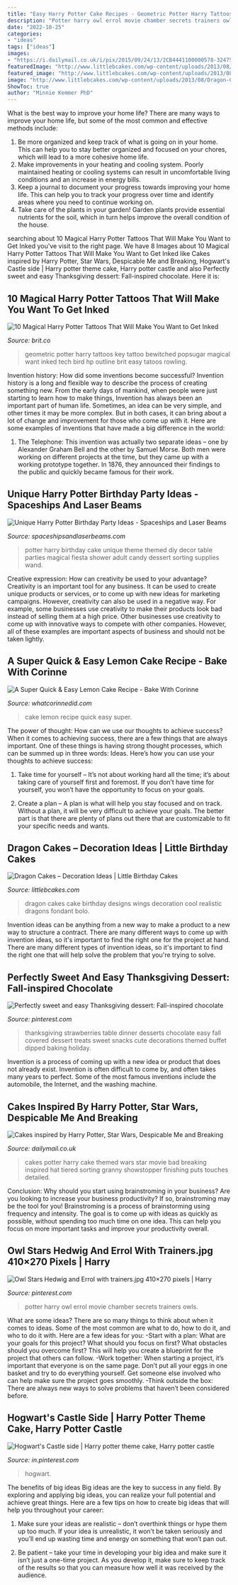 ```yaml
---
title: "Easy Harry Potter Cake Recipes - Geometric Potter Harry Tattoos Key Tattoo Bewitched Popsugar Magical Want Inked Tech Bird Hp Outline Brit Easy Tatoos Rowling"
description: "Potter harry owl errol movie chamber secrets trainers owls"
date: "2022-10-25"
categories:
- "ideas"
tags: ["ideas"]
images:
- "https://i.dailymail.co.uk/i/pix/2015/09/24/13/2CB4441100000578-3247508-image-a-17_1443096474078.jpg"
featuredImage: "http://www.littlebcakes.com/wp-content/uploads/2013/08/Dragon-Cake.jpg"
featured_image: "http://www.littlebcakes.com/wp-content/uploads/2013/08/Dragon-Cake.jpg"
image: "http://www.littlebcakes.com/wp-content/uploads/2013/08/Dragon-Cake.jpg"
ShowToc: true
author: "Minnie Kemmer PhD"
---
```



What is the best way to improve your home life?
There are many ways to improve your home life, but some of the most common and effective methods include: 
1. Be more organized and keep track of what is going on in your home. This can help you to stay better organized and focused on your chores, which will lead to a more cohesive home life. 
2. Make improvements in your heating and cooling system. Poorly maintained heating or cooling systems can result in uncomfortable living conditions and an increase in energy bills. 
3. Keep a journal to document your progress towards improving your home life. This can help you to track your progress over time and identify areas where you need to continue working on. 
4. Take care of the plants in your garden! Garden plants provide essential nutrients for the soil, which in turn helps improve the overall condition of the house.

	

		
searching about 10 Magical Harry Potter Tattoos That Will Make You Want to Get Inked you've visit to the right page. We have 8 Images about 10 Magical Harry Potter Tattoos That Will Make You Want to Get Inked like Cakes inspired by Harry Potter, Star Wars, Despicable Me and Breaking, Hogwart&#039;s Castle side | Harry potter theme cake, Harry potter castle and also Perfectly sweet and easy Thanksgiving dessert: Fall-inspired chocolate. Here it is:
		
    
## 10 Magical Harry Potter Tattoos That Will Make You Want To Get Inked

<img loading=lazy src="https://assets.rebelmouse.io/eyJhbGciOiJIUzI1NiIsInR5cCI6IkpXVCJ9.eyJpbWFnZSI6Imh0dHBzOi8vd3d3LmJyaXQuY28vbWVkaWEtbGlicmFyeS9leUpoYkdjaU9pSklVekkxTmlJc0luUjVjQ0k2SWtwWFZDSjkuZXlKcGJXRm5aU0k2SW1oMGRIQnpPaTh2WVhOelpYUnpMbkppYkM1dGN5OHlNVFl6TlRFMU1pOXZjbWxuYVc0dWFuQm5JaXdpWlhod2FYSmxjMTloZENJNk1UWTJNRGcxT0RVM00zMC5PLWxuRjVZV0MzQ3ZoX0Z4VHpieHlldmhJOFl6QUotX29DbFRWNWJIZ2NvL2ltYWdlLmpwZz93aWR0aD05ODAiLCJleHBpcmVzX2F0IjoxNjMxMzEwMzEyfQ.XQTMxU2G0C4Su7LReN9X_X5fkaIwpbq052U9grFeklg/img.jpg?width=2000&amp;height=2000" onerror="this.onerror=null;this.src='https://tse4.mm.bing.net/th?id=OIP.N0ZcT2JFX2EZl1lb9Of2yQHaHa&amp;pid=15.1';" alt="10 Magical Harry Potter Tattoos That Will Make You Want to Get Inked">

_Source: brit.co_

>geometric potter harry tattoos key tattoo bewitched popsugar magical want inked tech bird hp outline brit easy tatoos rowling. 

	

Invention history: How did some inventions become successful?
Invention history is a long and flexible way to describe the process of creating something new. From the early days of mankind, when people were just starting to learn how to make things, Invention has always been an important part of human life. Sometimes, an idea can be very simple, and other times it may be more complex. But in both cases, it can bring about a lot of change and improvement for those who come up with it. Here are some examples of inventions that have made a big difference in the world:
1. The Telephone: This invention was actually two separate ideas – one by Alexander Graham Bell and the other by Samuel Morse. Both men were working on different projects at the time, but they came up with a working prototype together. In 1876, they announced their findings to the public and quickly became famous for their work.


    
## Unique Harry Potter Birthday Party Ideas - Spaceships And Laser Beams

<img loading=lazy src="https://spaceshipsandlaserbeams.com/wp-content/uploads/2015/09/unique-harry-potter-birthday-party-ideas.jpg" onerror="this.onerror=null;this.src='https://tse4.mm.bing.net/th?id=OIP.UPIsSiYbKBxmbQihUKJMWAHaLH&amp;pid=15.1';" alt="Unique Harry Potter Birthday Party Ideas - Spaceships and Laser Beams">

_Source: spaceshipsandlaserbeams.com_

>potter harry birthday cake unique theme themed diy decor table parties magical fiesta shower adult candy dessert sorting supplies wand. 

	

Creative expression: How can creativity be used to your advantage?
Creativity is an important tool for any business. It can be used to create unique products or services, or to come up with new ideas for marketing campaigns. However, creativity can also be used in a negative way. For example, some businesses use creativity to make their products look bad instead of selling them at a high price. Other businesses use creativity to come up with innovative ways to compete with other companies. However, all of these examples are important aspects of business and should not be taken lightly.

    
## A Super Quick &amp; Easy Lemon Cake Recipe - Bake With Corinne

<img loading=lazy src="http://whatcorinnedid.com/wp-content/uploads/2018/02/DSC01778-1440x1080-1440x1080.jpg" onerror="this.onerror=null;this.src='https://tse1.mm.bing.net/th?id=OIP.y2jNUWcAAQmHJlSBiJtfgQHaFj&amp;pid=15.1';" alt="A Super Quick &amp; Easy Lemon Cake Recipe - Bake With Corinne">

_Source: whatcorinnedid.com_

>cake lemon recipe quick easy super. 

	

The power of thought: How can we use our thoughts to achieve success?
When it comes to achieving success, there are a few things that are always important. One of these things is having strong thought processes, which can be summed up in three words: Ideas. Here’s how you can use your thoughts to achieve success: 
1. Take time for yourself – It’s not about working hard all the time; it’s about taking care of yourself first and foremost. If you don’t have time for yourself, you won’t have the opportunity to focus on your goals.

2. Create a plan – A plan is what will help you stay focused and on track. Without a plan, it will be very difficult to achieve your goals. The better part is that there are plenty of plans out there that are customizable to fit your specific needs and wants.


    
## Dragon Cakes – Decoration Ideas | Little Birthday Cakes

<img loading=lazy src="http://www.littlebcakes.com/wp-content/uploads/2013/08/Dragon-Cake.jpg" onerror="this.onerror=null;this.src='https://tse2.mm.bing.net/th?id=OIP.dN9AVJ2hXeSdbZrWBD3H9wHaFw&amp;pid=15.1';" alt="Dragon Cakes – Decoration Ideas | Little Birthday Cakes">

_Source: littlebcakes.com_

>dragon cakes cake birthday designs wings decoration cool realistic dragons fondant bolo. 

	

Invention ideas can be anything from a new way to make a product to a new way to structure a contract. There are many different ways to come up with invention ideas, so it's important to find the right one for the project at hand. There are many different types of invention ideas, so it's important to find the right one that will help solve the problem that you're trying to solve.

    
## Perfectly Sweet And Easy Thanksgiving Dessert: Fall-inspired Chocolate

<img loading=lazy src="https://i.pinimg.com/originals/da/60/4a/da604a8ca4dc470dc70df300dab0131d.jpg" onerror="this.onerror=null;this.src='https://tse4.mm.bing.net/th?id=OIP.6IWm7xFGxI9N5GRnZf8kyQHaKQ&amp;pid=15.1';" alt="Perfectly sweet and easy Thanksgiving dessert: Fall-inspired chocolate">

_Source: pinterest.com_

>thanksgiving strawberries table dinner desserts chocolate easy fall covered dessert treats sweet snacks cute decorations themed buffet dipped baking holiday. 

	

Invention is a process of coming up with a new idea or product that does not already exist. Invention is often difficult to come by, and often takes many years to perfect. Some of the most famous inventions include the automobile, the Internet, and the washing machine.

    
## Cakes Inspired By Harry Potter, Star Wars, Despicable Me And Breaking

<img loading=lazy src="https://i.dailymail.co.uk/i/pix/2015/09/24/13/2CB4441100000578-3247508-image-a-17_1443096474078.jpg" onerror="this.onerror=null;this.src='https://tse1.mm.bing.net/th?id=OIP.Y138U7N-6XapIEX8fLmhrAHaLh&amp;pid=15.1';" alt="Cakes inspired by Harry Potter, Star Wars, Despicable Me and Breaking">

_Source: dailymail.co.uk_

>cakes potter harry cake themed wars star movie bad breaking inspired hat tiered sorting granny showstopper finishing puts touches detailed. 

	

Conclusion: Why should you start using brainstroming in your business?
Are you looking to increase your business productivity? If so, brainstroming may be the tool for you! Brainstroming is a process of brainstorming using frequency and intensity. The goal is to come up with ideas as quickly as possible, without spending too much time on one idea. This can help you focus on more important tasks and improve your productivity overall.

    
## Owl Stars Hedwig And Errol With Trainers.jpg 410×270 Pixels | Harry

<img loading=lazy src="https://i.pinimg.com/736x/de/dd/c5/deddc533dbede6a784bdb4155de552c2--chamber-of-secrets-movie.jpg" onerror="this.onerror=null;this.src='https://tse2.mm.bing.net/th?id=OIP.fNkZumlX3BF47GwzJM2LegAAAA&amp;pid=15.1';" alt="Owl Stars Hedwig and Errol with trainers.jpg 410×270 pixels | Harry">

_Source: pinterest.com_

>potter harry owl errol movie chamber secrets trainers owls. 

	

What are some ideas?
There are so many things to think about when it comes to ideas. Some of the most common are what to do, how to do it, and who to do it with. Here are a few ideas for you: 
-Start with a plan: What are your goals for this project? What should you focus on first? What obstacles should you overcome first? This will help you create a blueprint for the project that others can follow. 
-Work together: When starting a project, it’s important that everyone is on the same page. Don’t put all your eggs in one basket and try to do everything yourself. Get someone else involved who can help make sure the project goes smoothly. 
-Think outside the box: There are always new ways to solve problems that haven’t been considered before.

    
## Hogwart&#039;s Castle Side | Harry Potter Theme Cake, Harry Potter Castle

<img loading=lazy src="https://i.pinimg.com/736x/54/0d/4e/540d4e55e8f7c9780ab7050aff63b31a--art-pieces-castles.jpg" onerror="this.onerror=null;this.src='https://tse4.mm.bing.net/th?id=OIP.FTnuwWyeR-Y1AgRVTovIXwAAAA&amp;pid=15.1';" alt="Hogwart&#039;s Castle side | Harry potter theme cake, Harry potter castle">

_Source: in.pinterest.com_

>hogwart. 

	

The benefits of big ideas
Big ideas are the key to success in any field. By exploring and applying big ideas, you can realize your full potential and achieve great things. Here are a few tips on how to create big ideas that will help you throughout your career:
1. Make sure your ideas are realistic – don’t overthink things or hype them up too much. If your idea is unrealistic, it won’t be taken seriously and you’ll end up wasting time and energy on something that won’t pan out.

2. Be patient – take your time in developing your big idea and make sure it isn’t just a one-time project. As you develop it, make sure to keep track of the results so that you can measure how well it was received by the audience.


